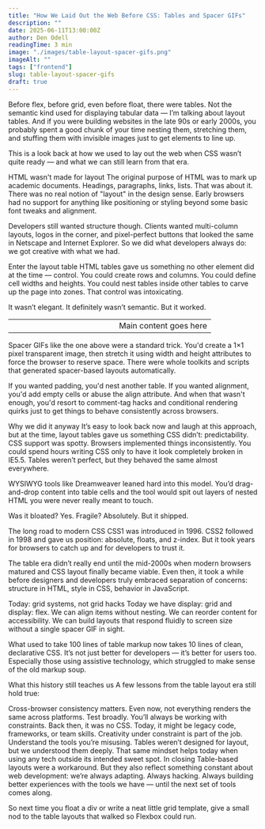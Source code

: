 ```yaml
---
title: "How We Laid Out the Web Before CSS: Tables and Spacer GIFs"
description: ""
date: 2025-06-11T13:00:00Z
author: Den Odell
readingTime: 3 min
image: "./images/table-layout-spacer-gifs.png"
imageAlt: ""
tags: ["frontend"]
slug: table-layout-spacer-gifs
draft: true
---
```


Before flex, before grid, even before float, there were tables. Not the semantic kind used for displaying tabular data — I’m talking about layout tables. And if you were building websites in the late 90s or early 2000s, you probably spent a good chunk of your time nesting them, stretching them, and stuffing them with invisible images just to get elements to line up.

This is a look back at how we used to lay out the web when CSS wasn’t quite ready — and what we can still learn from that era.

HTML wasn't made for layout
The original purpose of HTML was to mark up academic documents. Headings, paragraphs, links, lists. That was about it. There was no real notion of "layout" in the design sense. Early browsers had no support for anything like positioning or styling beyond some basic font tweaks and alignment.

Developers still wanted structure though. Clients wanted multi-column layouts, logos in the corner, and pixel-perfect buttons that looked the same in Netscape and Internet Explorer. So we did what developers always do: we got creative with what we had.

Enter the layout table
HTML tables gave us something no other element did at the time — control. You could create rows and columns. You could define cell widths and heights. You could nest tables inside other tables to carve up the page into zones. That control was intoxicating.

It wasn’t elegant. It definitely wasn’t semantic. But it worked.

<table width="100%" cellpadding="0" cellspacing="0">
  <tr>
    <td width="200">
      <img src="spacer.gif" width="200" height="1" alt="">
    </td>
    <td>
      Main content goes here
    </td>
  </tr>
</table>
Spacer GIFs like the one above were a standard trick. You'd create a 1×1 pixel transparent image, then stretch it using width and height attributes to force the browser to reserve space. There were whole toolkits and scripts that generated spacer-based layouts automatically.

If you wanted padding, you'd nest another table. If you wanted alignment, you'd add empty cells or abuse the align attribute. And when that wasn't enough, you'd resort to comment-tag hacks and conditional rendering quirks just to get things to behave consistently across browsers.

Why we did it anyway
It’s easy to look back now and laugh at this approach, but at the time, layout tables gave us something CSS didn’t: predictability. CSS support was spotty. Browsers implemented things inconsistently. You could spend hours writing CSS only to have it look completely broken in IE5.5. Tables weren’t perfect, but they behaved the same almost everywhere.

WYSIWYG tools like Dreamweaver leaned hard into this model. You’d drag-and-drop content into table cells and the tool would spit out layers of nested HTML you were never really meant to touch.

Was it bloated? Yes. Fragile? Absolutely. But it shipped.

The long road to modern CSS
CSS1 was introduced in 1996. CSS2 followed in 1998 and gave us position: absolute, floats, and z-index. But it took years for browsers to catch up and for developers to trust it.

The table era didn’t really end until the mid-2000s when modern browsers matured and CSS layout finally became viable. Even then, it took a while before designers and developers truly embraced separation of concerns: structure in HTML, style in CSS, behavior in JavaScript.

Today: grid systems, not grid hacks
Today we have display: grid and display: flex. We can align items without nesting. We can reorder content for accessibility. We can build layouts that respond fluidly to screen size without a single spacer GIF in sight.

What used to take 100 lines of table markup now takes 10 lines of clean, declarative CSS. It’s not just better for developers — it’s better for users too. Especially those using assistive technology, which struggled to make sense of the old markup soup.

What this history still teaches us
A few lessons from the table layout era still hold true:

Cross-browser consistency matters. Even now, not everything renders the same across platforms. Test broadly.
You’ll always be working with constraints. Back then, it was no CSS. Today, it might be legacy code, frameworks, or team skills. Creativity under constraint is part of the job.
Understand the tools you’re misusing. Tables weren’t designed for layout, but we understood them deeply. That same mindset helps today when using any tech outside its intended sweet spot.
In closing
Table-based layouts were a workaround. But they also reflect something constant about web development: we’re always adapting. Always hacking. Always building better experiences with the tools we have — until the next set of tools comes along.

So next time you float a div or write a neat little grid template, give a small nod to the table layouts that walked so Flexbox could run.


